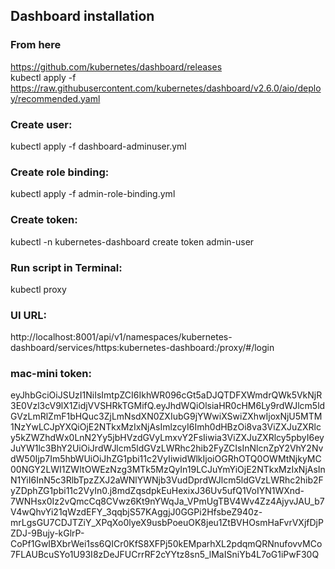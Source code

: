 ## Dashboard installation

### From here 
https://github.com/kubernetes/dashboard/releases  
kubectl apply -f https://raw.githubusercontent.com/kubernetes/dashboard/v2.6.0/aio/deploy/recommended.yaml   

### Create user:
kubectl apply -f dashboard-adminuser.yml

### Create role binding:
kubectl apply -f admin-role-binding.yml

### Create token:
kubectl -n kubernetes-dashboard create token admin-user

### Run script in Terminal:
kubectl proxy

### UI URL:
http://localhost:8001/api/v1/namespaces/kubernetes-dashboard/services/https:kubernetes-dashboard:/proxy/#/login

### mac-mini token:
eyJhbGciOiJSUzI1NiIsImtpZCI6IkhWR096cGt5aDJQTDFXWmdrQWk5VkNjR3E0Vzl3cV9lX1ZidjVVSHRkTGMifQ.eyJhdWQiOlsiaHR0cHM6Ly9rdWJlcm5ldGVzLmRlZmF1bHQuc3ZjLmNsdXN0ZXIubG9jYWwiXSwiZXhwIjoxNjU5MTM1NzYwLCJpYXQiOjE2NTkxMzIxNjAsImlzcyI6Imh0dHBzOi8va3ViZXJuZXRlcy5kZWZhdWx0LnN2Yy5jbHVzdGVyLmxvY2FsIiwia3ViZXJuZXRlcy5pbyI6eyJuYW1lc3BhY2UiOiJrdWJlcm5ldGVzLWRhc2hib2FyZCIsInNlcnZpY2VhY2NvdW50Ijp7Im5hbWUiOiJhZG1pbi11c2VyIiwidWlkIjoiOGRhOTQ0OWMtNjkyMC00NGY2LWI1ZWItOWEzNzg3MTk5MzQyIn19LCJuYmYiOjE2NTkxMzIxNjAsInN1YiI6InN5c3RlbTpzZXJ2aWNlYWNjb3VudDprdWJlcm5ldGVzLWRhc2hib2FyZDphZG1pbi11c2VyIn0.j8mdZqsdpkEuHexixJ36Uv5ufQ1VoIYN1WXnd-7WNHsx0Iz2vQmcCq8CVwz6Kt9nYWqJa_VPmUgTBV4Wv4Zz4AjyvJAU_b7V4wQhvYi21qWzdEFY_3qqbjS57KAggjJ0GGPi2HfsbeZ940z-mrLgsGU7CDJTZiY_XPqXo0lyeX9usbPoeuOK8jeu1ZtBVHOsmHaFvrVXjfDjPZDJ-9Bujy-kGlrP-CoPf1GwIBXbrWei1ss6QICr0KfS8XFPj50kEMparhXL2pdqmQRNnufovvMCo7FLAUBcuSYo1U93I8zDeJFUCrrRF2cYYtz8sn5_lMaISniYb4L7oG1iPwF30Q